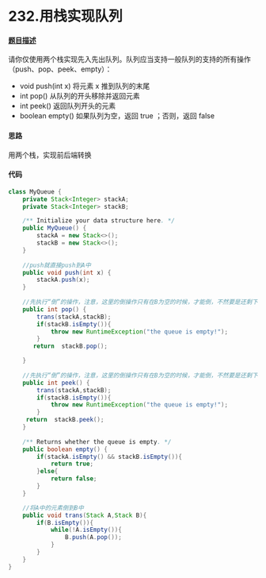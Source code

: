 # 232.用栈实现队列

#### [题目描述](https://leetcode-cn.com/problems/implement-queue-using-stacks/)

请你仅使用两个栈实现先入先出队列。队列应当支持一般队列的支持的所有操作（push、pop、peek、empty）：

* void push(int x) 将元素 x 推到队列的末尾
* int pop() 从队列的开头移除并返回元素
* int peek() 返回队列开头的元素
* boolean empty() 如果队列为空，返回 true ；否则，返回 false

#### 思路
用两个栈，实现前后端转换

#### 代码
```java
class MyQueue {
    private Stack<Integer> stackA;
    private Stack<Integer> stackB;

    /** Initialize your data structure here. */
    public MyQueue() {
        stackA = new Stack<>();
        stackB = new Stack<>();
    }
    
    //push就直接push到A中
    public void push(int x) {
        stackA.push(x);
    }
    
    //先执行“倒”的操作，注意，这里的倒操作只有在B为空的时候，才能倒，不然要是还剩下元素，就会出现错误了
    public int pop() {
        trans(stackA,stackB);
        if(stackB.isEmpty()){
            throw new RuntimeException("the queue is empty!");
        }
       return  stackB.pop();

    }
    
    //先执行“倒”的操作，注意，这里的倒操作只有在B为空的时候，才能倒，不然要是还剩下元素，就会出现错误了
    public int peek() {
        trans(stackA,stackB);
        if(stackB.isEmpty()){
            throw new RuntimeException("the queue is empty!");
        }
     return  stackB.peek();
    }
    
    /** Returns whether the queue is empty. */
    public boolean empty() {
        if(stackA.isEmpty() && stackB.isEmpty()){
            return true;
        }else{
            return false;
        }
    }

    //将A中的元素倒到B中
    public void trans(Stack A,Stack B){
        if(B.isEmpty()){
            while(!A.isEmpty()){
                B.push(A.pop());
            }
        }
    }
}
```



